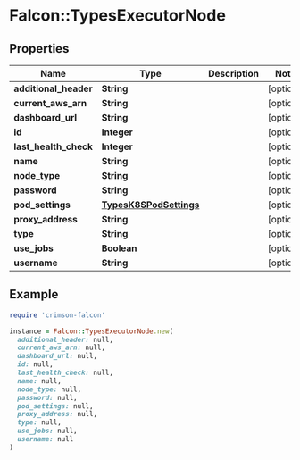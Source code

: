 # Falcon::TypesExecutorNode

## Properties

| Name | Type | Description | Notes |
| ---- | ---- | ----------- | ----- |
| **additional_header** | **String** |  | [optional] |
| **current_aws_arn** | **String** |  | [optional] |
| **dashboard_url** | **String** |  | [optional] |
| **id** | **Integer** |  | [optional] |
| **last_health_check** | **Integer** |  | [optional] |
| **name** | **String** |  | [optional] |
| **node_type** | **String** |  | [optional] |
| **password** | **String** |  | [optional] |
| **pod_settings** | [**TypesK8SPodSettings**](TypesK8SPodSettings.md) |  | [optional] |
| **proxy_address** | **String** |  | [optional] |
| **type** | **String** |  | [optional] |
| **use_jobs** | **Boolean** |  | [optional] |
| **username** | **String** |  | [optional] |

## Example

```ruby
require 'crimson-falcon'

instance = Falcon::TypesExecutorNode.new(
  additional_header: null,
  current_aws_arn: null,
  dashboard_url: null,
  id: null,
  last_health_check: null,
  name: null,
  node_type: null,
  password: null,
  pod_settings: null,
  proxy_address: null,
  type: null,
  use_jobs: null,
  username: null
)
```

